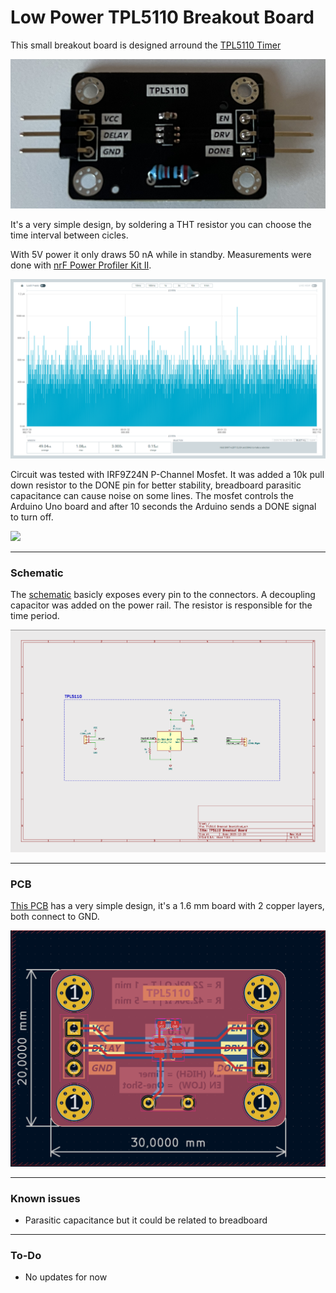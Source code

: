 # Low Power TPL5110 Breakout Board

This small breakout board is designed arround the [TPL5110 Timer](https://www.ti.com/lit/ds/symlink/tpl5110.pdf?ts=1704823351945&ref_url=https%253A%252F%252Fwww.google.com%252F)

<img src="/Images/Board.png">

It's a very simple design, by soldering a THT resistor you can choose the time interval between cicles. 

With 5V power it only draws 50 nA while in standby. Measurements were done with [nrF Power Profiler Kit II](https://www.nordicsemi.com/Products/Development-hardware/Power-Profiler-Kit-2).

<img src="/Images/Consumption.png">

Circuit was tested with IRF9Z24N P-Channel Mosfet. It was added a 10k pull down resistor to the DONE pin for better stability, breadboard parasitic capacitance can cause noise on some lines. The mosfet controls the Arduino Uno board and after 10 seconds the Arduino sends a DONE signal to turn off.

<img src="/Images/Test_Circuit.png">

------------


### Schematic

The [schematic](/PCB/Schematic.pdf) basicly exposes every pin to the connectors. A decoupling capacitor was added on the power rail. The resistor is responsible for the time period.

<img src="/Images/Schematic.png">

------------

### PCB

[This PCB](/PCB) has a very simple design, it's a 1.6 mm board with 2 copper layers, both connect to GND. 

<img src="/Images/PCB.png">


------------

### Known issues

- Parasitic capacitance but it could be related to breadboard


------------

### To-Do

- No updates for now




